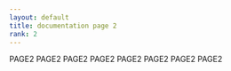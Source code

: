 ```yaml
---
layout: default
title: documentation page 2
rank: 2
---
```


PAGE2 PAGE2 PAGE2 PAGE2 PAGE2 PAGE2 PAGE2 PAGE2 